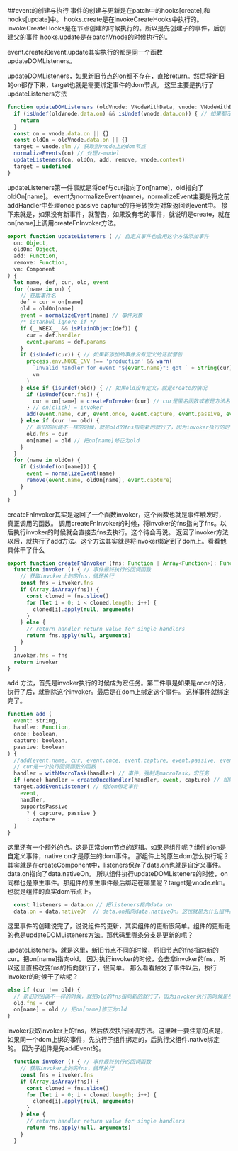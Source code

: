 ##event的创建与执行
事件的创建与更新是在patch中的hooks[create],和hooks[update]中。
hooks.create是在invokeCreateHooks中执行的。invokeCreateHooks是在节点创建的时候执行的。所以是先创建子的事件，后创建父的事件
hooks.update是在patchVnode的时候执行的。

event.create和event.update其实执行的都是同一个函数updateDOMListeners。

updateDOMListeners，如果新旧节点的on都不存在，直接return。然后将新旧的on都存下来，target也就是需要绑定事件的dom节点。
这里主要是执行了updateListeners方法
```javascript 1.6
function updateDOMListeners (oldVnode: VNodeWithData, vnode: VNodeWithData) {
  if (isUndef(oldVnode.data.on) && isUndef(vnode.data.on)) { // 如果都没有on属性直接就return
    return
  }
  const on = vnode.data.on || {}
  const oldOn = oldVnode.data.on || {}
  target = vnode.elm // 获取到vnode上的dom节点
  normalizeEvents(on) // 处理v-model
  updateListeners(on, oldOn, add, remove, vnode.context)
  target = undefined
}
```

updateListeners第一件事就是将def与cur指向了on[name]，old指向了oldOn[name]。
event为normalizeEvent(name)，normalizeEvent主要是将之前addHandler中处理once passive capture的符号转换为对象返回到event中。
接下来就是，如果没有新事件，就警告，如果没有老的事件，就说明是create，就在on[name]上调用createFnInvoker方法。
```javascript 1.6
export function updateListeners ( // 自定义事件也会用这个方法添加事件
  on: Object,
  oldOn: Object,
  add: Function,
  remove: Function,
  vm: Component
) {
  let name, def, cur, old, event
  for (name in on) {
    // 获取事件名
    def = cur = on[name]
    old = oldOn[name]
    event = normalizeEvent(name) // 事件对象
    /* istanbul ignore if */
    if (__WEEX__ && isPlainObject(def)) {
      cur = def.handler
      event.params = def.params
    }
    if (isUndef(cur)) { // 如果新添加的事件没有定义的话就警告
      process.env.NODE_ENV !== 'production' && warn(
        `Invalid handler for event "${event.name}": got ` + String(cur),
        vm
      )
    } else if (isUndef(old)) { // 如果old没有定义，就是create的情况
      if (isUndef(cur.fns)) {
        cur = on[name] = createFnInvoker(cur) // cur是匿名函数或者是方法名，或者是数组
      } // on[click] = invoker
      add(event.name, cur, event.once, event.capture, event.passive, event.params) // 添加dom事件
    } else if (cur !== old) {
      // 新旧的回调不一样的时候，就把old的fns指向新的就行了，因为invoker执行的时候是在invoker.fns上拿回调函数。随意改变fns的指向就行了
      old.fns = cur
      on[name] = old // 把on[name]修正为old
    }
  }
  for (name in oldOn) {
    if (isUndef(on[name])) {
      event = normalizeEvent(name)
      remove(event.name, oldOn[name], event.capture)
    }
  }
}
```
createFnInvoker其实是返回了一个函数invoker，这个函数也就是事件触发时，真正调用的函数。
调用createFnInvoker的时候，将invoker的fns指向了fns。以后执行invoker的时候就会直接去fns去执行。这个待会再说。
返回了invoker方法以后，就执行了add方法。这个方法其实就是将invoker绑定到了dom上。看看他具体干了什么
```javascript 1.6
export function createFnInvoker (fns: Function | Array<Function>): Function {
  function invoker () { // 事件最终执行的回调函数
    // 获取invoker上的的fns，循环执行
    const fns = invoker.fns
    if (Array.isArray(fns)) {
      const cloned = fns.slice()
      for (let i = 0; i < cloned.length; i++) {
        cloned[i].apply(null, arguments)
      }
    } else {
      // return handler return value for single handlers
      return fns.apply(null, arguments)
    }
  }
  invoker.fns = fns
  return invoker
}
```
add 方法，首先是invoker执行的时候成为宏任务。第二件事是如果是once的话，执行了后，就删除这个invoker。最后是在dom上绑定这个事件。
这样事件就绑定完了。
```javascript 1.6
function add (
  event: string,
  handler: Function,
  once: boolean,
  capture: boolean,
  passive: boolean
) {
  //add(event.name, cur, event.once, event.capture, event.passive, event.params)
  // cur是一个执行回调函数的函数
  handler = withMacroTask(handler) // 事件，强制走macroTask，宏任务
  if (once) handler = createOnceHandler(handler, event, capture) // 如果是once，再包装一次,执行一次后，remove掉
  target.addEventListener( // 给dom绑定事件
    event,
    handler,
    supportsPassive
      ? { capture, passive }
      : capture
  )
}
```
这里还有一个额外的点。这是正常dom节点的逻辑。如果是组件呢？组件的on是自定义事件，native on才是原生的dom事件。
那组件上的原生dom怎么执行呢？其实就是在createComponent中，listeners保存了data.on也就是自定义事件。data.on指向了data.nativeOn。
所以组件执行updateDOMListeners的时候，on同样也是原生事件。那组件的原生事件最后绑定在哪里呢？target是vnode.elm。也就是组件的真实dom节点上。
```javascript 1.6
  const listeners = data.on // 把listeners指向data.on
  data.on = data.nativeOn  // data.on指向data.nativeOn。这也就是为什么组件必须要用.native才能触发原生dom事件
```
这里事件的创建说完了，说说组件的更新，其实组件的更新很简单。组件的更新走的也是updateDOMListeners方法。那代码里哪条分支是更新的呢？

updateListeners，就是这里，新旧节点不同的时候，将旧节点的fns指向新的cur。把on[name]指向old。
因为执行invoker的时候，会去拿invoker的fns，所以这里直接改变fns的指向就行了，很简单。
那么看看触发了事件以后，执行invoker的时候干了啥呢？
```javascript 1.6
else if (cur !== old) {
  // 新旧的回调不一样的时候，就把old的fns指向新的就行了，因为invoker执行的时候是在invoker.fns上拿回调函数。随意改变fns的指向就行了
  old.fns = cur
  on[name] = old // 把on[name]修正为old
}
```

invoker获取invoker上的fns，然后依次执行回调方法。这里唯一要注意的点是，如果同一个dom上绑的事件，先执行子组件绑定的，后执行父组件.native绑定的。
因为子组件是先addEvent的。
```javascript 1.6
  function invoker () { // 事件最终执行的回调函数
    // 获取invoker上的的fns，循环执行
    const fns = invoker.fns
    if (Array.isArray(fns)) {
      const cloned = fns.slice()
      for (let i = 0; i < cloned.length; i++) {
        cloned[i].apply(null, arguments)
      }
    } else {
      // return handler return value for single handlers
      return fns.apply(null, arguments)
    }
  }
```

